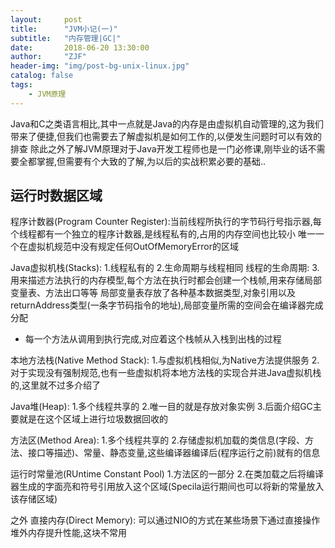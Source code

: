 ```yaml
---
layout:     post
title:      "JVM小记(一)"
subtitle:   "内存管理|GC|"
date:       2018-06-20 13:30:00
author:     "ZJF"
header-img: "img/post-bg-unix-linux.jpg"
catalog: false
tags:
    - JVM原理
---
```


Java和C之类语言相比,其中一点就是Java的内存是由虚拟机自动管理的,这为我们带来了便捷,但我们也需要去了解虚拟机是如何工作的,以便发生问题时可以有效的排查
除此之外了解JVM原理对于Java开发工程师也是一门必修课,刚毕业的话不需要全都掌握,但需要有个大致的了解,为以后的实战积累必要的基础..

## 运行时数据区域
程序计数器(Program Counter Register):当前线程所执行的字节码行号指示器,每个线程都有一个独立的程序计数器,是线程私有的,占用的内存空间也比较小
唯一一个在虚拟机规范中没有规定任何OutOfMemoryError的区域

Java虚拟机栈(Stacks):
1.线程私有的
2.生命周期与线程相同
线程的生命周期:
3.用来描述方法执行的内存模型,每个方法在执行时都会创建一个栈帧,用来存储局部变量表、方法出口等等
局部变量表存放了各种基本数据类型,对象引用以及returnAddress类型(一条字节码指令的地址),局部变量所需的空间会在编译器完成分配
* 每一个方法从调用到执行完成,对应着这个栈帧从入栈到出栈的过程

本地方法栈(Native Method Stack):
1.与虚拟机栈相似,为Native方法提供服务
2.对于实现没有强制规范,也有一些虚拟机将本地方法栈的实现合并进Java虚拟机栈的,这里就不过多介绍了

Java堆(Heap):
1.多个线程共享的
2.唯一目的就是存放对象实例
3.后面介绍GC主要就是在这个区域上进行垃圾数据回收的

方法区(Method Area):
1.多个线程共享的
2.存储虚拟机加载的类信息(字段、方法、接口等描述)、常量、静态变量,这些编译器编译后(程序运行之前)就有的信息

运行时常量池(RUntime Constant Pool)
1.方法区的一部分
2.在类加载之后将编译器生成的字面亮和符号引用放入这个区域(Specila运行期间也可以将新的常量放入该存储区域)

之外
直接内存(Direct Memory):
可以通过NIO的方式在某些场景下通过直接操作堆外内存提升性能,这块不常用


## 



```java
	
```

















